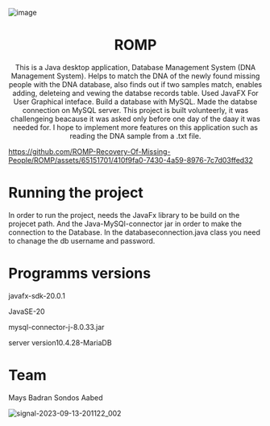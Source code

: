 ![image](https://github.com/sondosaabed/ROMP/assets/65151701/488f3463-eca6-41d7-83aa-aa3d509e1156)

<h1 align=center>ROMP</h1>
<p align=center>This is a Java desktop application, Database Management System (DNA Management System). Helps to match the DNA of the newly found missing people with the DNA database, also finds out if two samples match, enables adding, deleteing and vewing the databse records table. Used JavaFX For User Graphical inteface. Build a database with MySQL. Made the databse connection on MySQL server. This project is built volunteerly, it was challengeing beacause it was asked only before one day of the daay it was needed for. I hope to implement more features on this application such as reading the DNA sample from a .txt file.</p>


https://github.com/ROMP-Recovery-Of-Missing-People/ROMP/assets/65151701/410f9fa0-7430-4a59-8976-7c7d03ffed32

# Running the project 
In order to run the project, needs the JavaFx library to be build on the projecet path. And the Java-MySQl-connector jar in order to make the connection to the Database. 
In the databaseconnection.java class you need to chanage the db username and password.

# Programms versions
javafx-sdk-20.0.1

JavaSE-20

mysql-connector-j-8.0.33.jar

server version10.4.28-MariaDB

# Team 
Mays Badran
Sondos Aabed

![signal-2023-09-13-201122_002](https://github.com/sondosaabed/ROMP/assets/65151701/7c55b34e-fe0e-4023-be2a-56ab26fccc1a)

